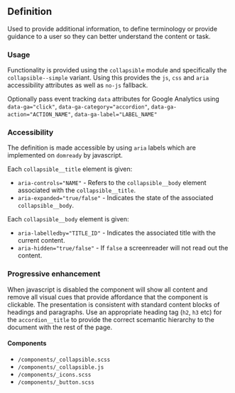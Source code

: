 ## Definition
Used to provide additional information, to define terminology or provide guidance to a user so they can better understand the content or task.

### Usage
Functionality is provided using the `collapsible` module and specifically the `collapsible--simple` variant. Using this provides the `js`, `css` and `aria` accessibility attributes as well as `no-js` fallback.

Optionally pass event tracking `data` attributes for Google Analytics using `data-ga="click"`, `data-ga-category="accordion"`, `data-ga-action="ACTION_NAME"`, `data-ga-label="LABEL_NAME"` 

### Accessibility
The definition is made accessible by using `aria` labels which are implemented on `domready` by javascript.

Each `collapsible__title` element is given:
* `aria-controls="NAME"` - Refers to the `collapsible__body` element associated with the `collapsible__title`.
* `aria-expanded="true/false"` - Indicates the state of the associated `collapsible__body`.
 
Each `collapsible__body` element is given:
* `aria-labelledby="TITLE_ID"` - Indicates the associated title with the current content.
* `aria-hidden="true/false"` - If `false` a screenreader will not read out the content.

### Progressive enhancement
When javascript is disabled the component will show all content and remove all visual cues that provide affordance that the component is clickable. The presentation is consistent with standard content blocks of headings and paragraphs. Use an appropriate heading tag (`h2`, `h3` etc) for the `accordion__title` to provide the correct scemantic hierarchy to the document with the rest of the page. 

#### Components
* `/components/_collapsible.scss`
* `/components/_collapsible.js`
* `/components/_icons.scss`
* `/components/_button.scss`
